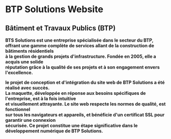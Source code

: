 # BTP Solutions Website<br>
## Bâtiment et Travaux Publics (BTP)<br>


**BTS Solutions est une entreprise spécialisée dans le secteur du BTP,<br>
offrant une gamme complète de services allant de la construction de bâtiments résidentiels<br>
à la gestion de grands projets d'infrastructure. Fondée en 2005, elle a acquis une solide<br>
réputation grâce à la qualité de ses projets et à son engagement envers l'excellence.**<br>

**le projet de conception et d'intégration du site web de BTP Solutions a été réalisé avec succès.<br>
La maquette, développée en réponse aux besoins spécifiques de l'entreprise, est à la fois intuitive<br>
et visuellement attrayante. Le site web respecte les normes de qualité, est fonctionnel<br>
sur tous les navigateurs et appareils, et bénéficie d'un certificat SSL pour garantir une connexion<br>
sécurisée. Ce projet constitue une étape significative dans le développement numérique de BTP Solutions.**<br>
